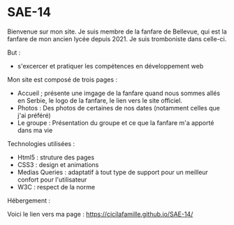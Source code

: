 # SAE-14
Bienvenue sur mon site.
Je suis membre de la fanfare de Bellevue, qui est la fanfare de mon ancien lycée depuis 2021.
Je suis tromboniste dans celle-ci. 

But : 
- s'excercer et pratiquer les compétences en développement web

Mon site est composé de trois pages :
- Accueil ; présente une imgage de la fanfare quand nous sommes allés en Serbie, le logo de la fanfare, le lien vers le site officiel.
- Photos : Des photos de certaines de nos dates (notamment celles que j'ai préféré)
- Le groupe : Présentation du groupe et ce que la fanfare m'a apporté dans ma vie
  
Technologies utilisées :
- Html5 : struture des pages
- CSS3 : design et animations
- Medias Queries  : adaptatif à tout type de support pour un meilleur confort pour l'utilisateur
- W3C : respect de la norme

Hébergement : 

Voici le lien vers ma page : https://cicilafamille.github.io/SAE-14/
